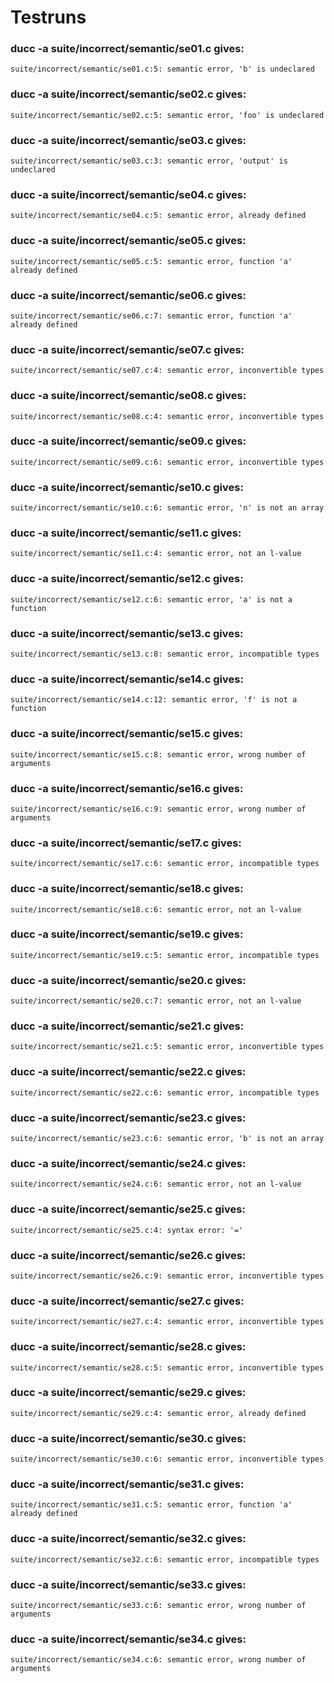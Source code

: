# Testruns


### ducc -a suite/incorrect/semantic/se01.c gives:

	suite/incorrect/semantic/se01.c:5: semantic error, 'b' is undeclared



### ducc -a suite/incorrect/semantic/se02.c gives:

	suite/incorrect/semantic/se02.c:5: semantic error, 'foo' is undeclared



### ducc -a suite/incorrect/semantic/se03.c gives:

	suite/incorrect/semantic/se03.c:3: semantic error, 'output' is undeclared



### ducc -a suite/incorrect/semantic/se04.c gives:

	suite/incorrect/semantic/se04.c:5: semantic error, already defined



### ducc -a suite/incorrect/semantic/se05.c gives:

	suite/incorrect/semantic/se05.c:5: semantic error, function 'a' already defined



### ducc -a suite/incorrect/semantic/se06.c gives:

	suite/incorrect/semantic/se06.c:7: semantic error, function 'a' already defined



### ducc -a suite/incorrect/semantic/se07.c gives:

	suite/incorrect/semantic/se07.c:4: semantic error, inconvertible types



### ducc -a suite/incorrect/semantic/se08.c gives:

	suite/incorrect/semantic/se08.c:4: semantic error, inconvertible types



### ducc -a suite/incorrect/semantic/se09.c gives:

	suite/incorrect/semantic/se09.c:6: semantic error, inconvertible types



### ducc -a suite/incorrect/semantic/se10.c gives:

	suite/incorrect/semantic/se10.c:6: semantic error, 'n' is not an array



### ducc -a suite/incorrect/semantic/se11.c gives:

	suite/incorrect/semantic/se11.c:4: semantic error, not an l-value



### ducc -a suite/incorrect/semantic/se12.c gives:

	suite/incorrect/semantic/se12.c:6: semantic error, 'a' is not a function



### ducc -a suite/incorrect/semantic/se13.c gives:

	suite/incorrect/semantic/se13.c:8: semantic error, incompatible types



### ducc -a suite/incorrect/semantic/se14.c gives:

	suite/incorrect/semantic/se14.c:12: semantic error, 'f' is not a function



### ducc -a suite/incorrect/semantic/se15.c gives:

	suite/incorrect/semantic/se15.c:8: semantic error, wrong number of arguments



### ducc -a suite/incorrect/semantic/se16.c gives:

	suite/incorrect/semantic/se16.c:9: semantic error, wrong number of arguments



### ducc -a suite/incorrect/semantic/se17.c gives:

	suite/incorrect/semantic/se17.c:6: semantic error, incompatible types



### ducc -a suite/incorrect/semantic/se18.c gives:

	suite/incorrect/semantic/se18.c:6: semantic error, not an l-value



### ducc -a suite/incorrect/semantic/se19.c gives:

	suite/incorrect/semantic/se19.c:5: semantic error, incompatible types



### ducc -a suite/incorrect/semantic/se20.c gives:

	suite/incorrect/semantic/se20.c:7: semantic error, not an l-value



### ducc -a suite/incorrect/semantic/se21.c gives:

	suite/incorrect/semantic/se21.c:5: semantic error, inconvertible types



### ducc -a suite/incorrect/semantic/se22.c gives:

	suite/incorrect/semantic/se22.c:6: semantic error, incompatible types



### ducc -a suite/incorrect/semantic/se23.c gives:

	suite/incorrect/semantic/se23.c:6: semantic error, 'b' is not an array



### ducc -a suite/incorrect/semantic/se24.c gives:

	suite/incorrect/semantic/se24.c:6: semantic error, not an l-value



### ducc -a suite/incorrect/semantic/se25.c gives:

	suite/incorrect/semantic/se25.c:4: syntax error: '='



### ducc -a suite/incorrect/semantic/se26.c gives:

	suite/incorrect/semantic/se26.c:9: semantic error, inconvertible types



### ducc -a suite/incorrect/semantic/se27.c gives:

	suite/incorrect/semantic/se27.c:4: semantic error, inconvertible types



### ducc -a suite/incorrect/semantic/se28.c gives:

	suite/incorrect/semantic/se28.c:5: semantic error, inconvertible types



### ducc -a suite/incorrect/semantic/se29.c gives:

	suite/incorrect/semantic/se29.c:4: semantic error, already defined



### ducc -a suite/incorrect/semantic/se30.c gives:

	suite/incorrect/semantic/se30.c:6: semantic error, inconvertible types



### ducc -a suite/incorrect/semantic/se31.c gives:

	suite/incorrect/semantic/se31.c:5: semantic error, function 'a' already defined



### ducc -a suite/incorrect/semantic/se32.c gives:

	suite/incorrect/semantic/se32.c:6: semantic error, incompatible types



### ducc -a suite/incorrect/semantic/se33.c gives:

	suite/incorrect/semantic/se33.c:6: semantic error, wrong number of arguments



### ducc -a suite/incorrect/semantic/se34.c gives:

	suite/incorrect/semantic/se34.c:6: semantic error, wrong number of arguments



